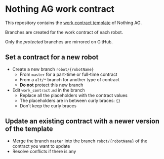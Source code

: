 # Nothing AG work contract

This repository contains the [work contract template](./work_contract.md) of Nothing AG.

Branches are created for the work contract of each robot.

Only the *protected* branches are mirrored on GitHub.

## Set a contract for a new robot

- Create a new branch `robot/{robotName}`
  - From `master` for a part-time or full-time contract
  - From a `alt/*` branch for another type of contract
  - **Do not** protect this new branch
- Edit `work_contract.md` in the branch
  - Replace all the placeholders with the contract values
  - The placeholders are in between curly braces: `{}`
  - Don't keep the curly braces

## Update an existing contract with a newer version of the template

- Merge the branch `master` into the branch `robot/{robotName}` of the contract you want to update
- Resolve conflicts if there is any
